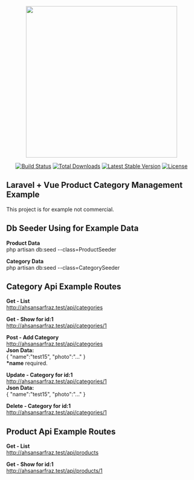 <p align="center"><a href="https://laravel.com" target="_blank"><img src="https://raw.githubusercontent.com/laravel/art/master/logo-lockup/5%20SVG/2%20CMYK/1%20Full%20Color/laravel-logolockup-cmyk-red.svg" width="400"></a></p>

<p align="center">
<a href="https://travis-ci.org/laravel/framework"><img src="https://travis-ci.org/laravel/framework.svg" alt="Build Status"></a>
<a href="https://packagist.org/packages/laravel/framework"><img src="https://img.shields.io/packagist/dt/laravel/framework" alt="Total Downloads"></a>
<a href="https://packagist.org/packages/laravel/framework"><img src="https://img.shields.io/packagist/v/laravel/framework" alt="Latest Stable Version"></a>
<a href="https://packagist.org/packages/laravel/framework"><img src="https://img.shields.io/packagist/l/laravel/framework" alt="License"></a>
</p>

## Laravel + Vue Product Category Management Example

This project is for example not commercial.


## Db Seeder Using for Example Data

<b>Product Data</b><br>
php artisan db:seed --class=ProductSeeder

<b>Category Data</b><br>
php artisan db:seed --class=CategorySeeder

## Category Api Example Routes

<b>Get - List</b><br>
http://ahsansarfraz.test/api/categories
<br>

<b>Get - Show for id:1</b><br>
http://ahsansarfraz.test/api/categories/1
<br>

<b>Post - Add Category</b><br>
http://ahsansarfraz.test/api/categories
<br>
<b>Json Data:</b><br>
{
"name":"test15",
"photo":"..."
}
<br><b>*name</b> required.
<br>

<b>Update - Category for id:1</b><br>
http://ahsansarfraz.test/api/categories/1
<br>
<b>Json Data:</b><br>
{
"name":"test15",
"photo":"..."
}

<b>Delete - Category for id:1</b><br>
http://ahsansarfraz.test/api/categories/1


## Product Api Example Routes

<b>Get - List</b><br>
http://ahsansarfraz.test/api/products

<b>Get - Show for id:1</b><br>
http://ahsansarfraz.test/api/products/1

